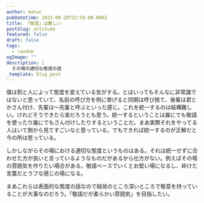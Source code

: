 ```yaml
---
author: matac
pubDatetime: 2023-09-28T22:58:00.000Z
title: 「態度」は難しい
postSlug: attitude
featured: false
draft: false
tags:
  - random
ogImage: ""
description: |
  その場の適切な態度の話
_template: blog_post
---
```


僕は割と人によって態度を変えている気がする。とはいってもそんなに非常識ではないと思っていて、名前の呼び方を例に挙げると同期は呼び捨て、後輩は君とかさん付け、先輩は〜先輩と呼ぶといった感じ。これを統一するのは結構難しい。けれどそうできたら楽だろうとも思う。統一するということは誰にでも敬語を使ったり誰にでもさん付けしたりするということだ。まあ実際それをやってる人はいて側から見てすごいなと思っている。でもできれば統一するのが正解だと今の所は思っている。

しかしながらその場における適切な態度というものはある。それは統一せずに合わせた方が良いと言っているようなものだがあるから仕方がない。例えばその場の雰囲気を作りたい場合がある。敬語ベースでいくとお堅い場になるし、砕けた言葉だとラフな感じの場になる。

まあこれらは表面的な態度の話なので結局のところ深いところで敬意を持っていることが大事なのだろう。「敬語だが柔らかい雰囲気」を目指したい。
